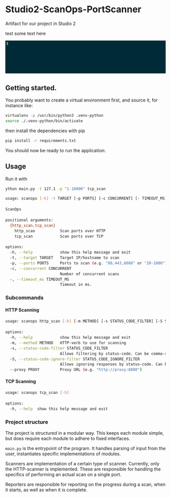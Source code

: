 # Studio2-ScanOps-PortScanner
Artifact for our project in Studio 2


test some text here

![Example of cli running http_scan](./docs/samplescan.gif)

## Getting started.

You probably want to create a virtual environment first, and source it, for instance like:

```bash
virtualenv -p /usr/bin/python3 .venv-python
source ./.venv-python/bin/activate
```

then install the dependencies with pip

```bash
pip install -r requirements.txt
```

You should now be ready to run the application:

## Usage

Run it with 

```bash
ython main.py -t 127.1 -p "1-10000" tcp_scan

```

```bash
usage: scanops [-h] -t TARGET [-p PORTS] [-c CONCURRENT] [- TIMEOUT_MS] {http_scan,tcp_scan} ...

ScanOps

positional arguments:
  {http_scan,tcp_scan}
    http_scan           Scan ports over HTTP
    tcp_scan            Scan ports over TCP

options:
  -h, --help            show this help message and exit
  -t, --target TARGET   Target IP/hostname to scan
  -p, --ports PORTS     Ports to scan (e.g. "80,443,8080" or "20-1000")
  -c, --concurrent CONCURRENT
                        Number of concurrent scans
  -, --timeout_ms TIMEOUT_MS
                        Timeout in ms.
  ```

### Subcommands

#### HTTP Scanning

```bash
usage: scanops http_scan [-h] [-m METHOD] [-s STATUS_CODE_FILTER] [-S STATUS_CODE_IGNORE_FILTER] [--proxy PROXY]

options:
  -h, --help            show this help message and exit
  -m, --method METHOD   HTTP-verb to use for scanning
  -s, --status-code-filter STATUS_CODE_FILTER
                        Allows filtering by status-code. Can be comma-separated, or a range (eg. "200,205" or "200-499")
  -S, --status-code-ignore-filter STATUS_CODE_IGNORE_FILTER
                        Allows ignoring responses by status-code. Can be comma-separated, or a range (eg. "200,205" or "200-499")
  --proxy PROXY         Proxy URL (e.g. "http://proxy:8080")
```

#### TCP Scanning

```bash
usage: scanops tcp_scan [-h]

options:
  -h, --help  show this help message and exit
```


### Project structure

The project is structured in a modular way. This keeps each module simple, but does require each module to adhere to fixed interfaces.

`main.py` is the entrypoint of the program. It handles parsing of input from the user, 
instantiates specific implementations of modules.

Scanners are implementation of a certain type of scanner. Currently, only the HTTP-scanner is implemented.
These are responsible for handling the specifics of performing an actual scan on a single port.

Reporters are responsible for reporting on the progress during a scan, when it starts, as well as when it is complete. 
